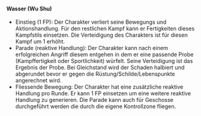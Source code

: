 #### Wasser (Wu Shu)

* Einstieg (1 FP): Der Charakter verliert seine Bewegungs und Aktionshandlung. Für den restlichen Kampf kann er
Fertigkeiten dieses Kampfstils einsetzen. Die Verteidigung des Charakters ist für diesen Kampf um 1 erhöht.
* Parade (reaktive Handlung): Der Charakter kann nach einem erfolgreichen Angriff diesem entgehen in dem er eine
passende Probe (Kampffertigkeit oder Sportlichkeit) würfelt. Seine Verteidigung ist das Ergebnis der Probe. Bei
Gleichstand wird der Schaden halbiert und abgerundet bevor er gegen die Rüstung/Schilde/Lebenspunkte angerechnet
wird.
* Fliessende Bewegung: Der Charakter hat eine zusätzliche reaktive Handlung pro Runde. Er kann 1 FP einsetzen um eine
weitere reaktive Handlung zu generieren. Die Parade kann auch für Geschosse durchgeführt werden die durch die eigene
Kontrollzone fliegen.
